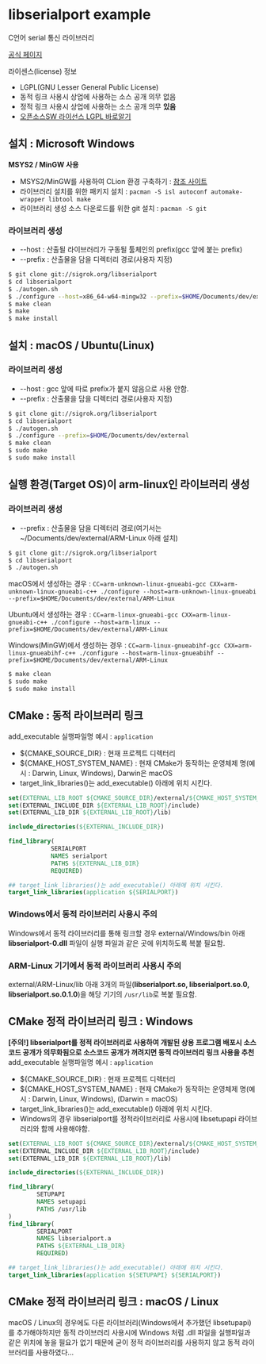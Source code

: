 # libserialport example
C언어 serial 통신 라이브러리 

[공식 페이지](https://sigrok.org/wiki/Libserialport)

라이센스(license) 정보
* LGPL(GNU Lesser General Public License)
* 동적 링크 사용시 상업에 사용하는 소스 공개 의무 없음
* 정적 링크 사용시 상업에 사용하는 소스 공개 의무 <b>있음</b>
* [오픈소스SW 라이선스 LGPL 바로알기](https://openbee.kr/422)

## 설치 : Microsoft Windows
<b>MSYS2 / MinGW 사용</b>   

* MSYS2/MinGW를 사용하여 CLion 환경 구축하기 : [참조 사이트](https://github.com/JuJin1324/CLion_stater#microsoft-windows)
* 라이브러리 설치를 위한 패키지 설치 : `pacman -S isl autoconf automake-wrapper libtool make`
* 라이브러리 생성 소스 다운로드를 위한 git 설치 : `pacman -S git`

### 라이브러리 생성
* --host : 산출될 라이브러리가 구동될 툴체인의 prefix(gcc 앞에 붙는 prefix)
* --prefix : 산출물을 담을 디렉터리 경로(사용자 지정)
```bash
$ git clone git://sigrok.org/libserialport
$ cd libserialport
$ ./autogen.sh
$ ./configure --host=x86_64-w64-mingw32 --prefix=$HOME/Documents/dev/external
$ make clean
$ make
$ make install
```

## 설치 : macOS / Ubuntu(Linux)
### 라이브러리 생성 
* --host : gcc 앞에 따로 prefix가 붙지 않음으로 사용 안함.
* --prefix : 산출물을 담을 디렉터리 경로(사용자 지정)
```bash
$ git clone git://sigrok.org/libserialport
$ cd libserialport
$ ./autogen.sh
$ ./configure --prefix=$HOME/Documents/dev/external
$ make clean
$ sudo make
$ sudo make install
```

## 실행 환경(Target OS)이 arm-linux인 라이브러리 생성
### 라이브러리 생성 
* --prefix : 산출물을 담을 디렉터리 경로(여기서는 ~/Documents/dev/external/ARM-Linux 아래 설치)
```bash
$ git clone git://sigrok.org/libserialport
$ cd libserialport
$ ./autogen.sh
```
macOS에서 생성하는 경우 : `CC=arm-unknown-linux-gnueabi-gcc CXX=arm-unknown-linux-gnueabi-c++ ./configure --host=arm-unknown-linux-gnueabi --prefix=$HOME/Documents/dev/external/ARM-Linux`

Ubuntu에서 생성하는 경우 : `CC=arm-linux-gnueabi-gcc CXX=arm-linux-gnueabi-c++ ./configure --host=arm-linux --prefix=$HOME/Documents/dev/external/ARM-Linux`

Windows(MinGW)에서 생성하는 경우 : `CC=arm-linux-gnueabihf-gcc CXX=arm-linux-gnueabihf-c++ ./configure --host=arm-linux-gnueabihf --prefix=$HOME/Documents/dev/external/ARM-Linux`

```bash
$ make clean
$ sudo make
$ sudo make install
```

## CMake : 동적 라이브러리 링크 
add_executable 실행파일명 예시 : `application`   
* ${CMAKE_SOURCE_DIR} : 현재 프로젝트 디렉터리
* ${CMAKE_HOST_SYSTEM_NAME} : 현재 CMake가 동작하는 운영체제 명(예시 : Darwin, Linux, Windows), Darwin은 macOS
* target_link_libraries()는 add_executable() 아래에 위치 시킨다.

```cmake
set(EXTERNAL_LIB_ROOT ${CMAKE_SOURCE_DIR}/external/${CMAKE_HOST_SYSTEM_NAME})
set(EXTERNAL_INCLUDE_DIR ${EXTERNAL_LIB_ROOT}/include)
set(EXTERNAL_LIB_DIR ${EXTERNAL_LIB_ROOT}/lib)

include_directories(${EXTERNAL_INCLUDE_DIR})

find_library(
            SERIALPORT
            NAMES serialport
            PATHS ${EXTERNAL_LIB_DIR}
            REQUIRED)

## target_link_libraries()는 add_executable() 아래에 위치 시킨다.
target_link_libraries(application ${SERIALPORT})
```

### Windows에서 동적 라이브러리 사용시 주의
Windows에서 동적 라이브러리를 통해 링크할 경우 external/Windows/bin 아래 <b>libserialport-0.dll</b> 파일이 실행 파일과 같은 곳에 위치하도록 복붙 필요함.

### ARM-Linux 기기에서 동적 라이브러리 사용시 주의
external/ARM-Linux/lib 아래 3개의 파일(<b>libserialport.so, libserialport.so.0, libserialport.so.0.1.0</b>)을 
해당 기기의 `/usr/lib`로 복붙 필요함.

## CMake 정적 라이브러리 링크 : Windows
<b>[주의!] libserialport를 정적 라이브러리로 사용하여 개발된 상용 프로그램 배포시 소스코드 공개가 의무화됨으로 소스코드 공개가 꺼려지면 동적 라이브러리 링크 사용을 추천</b>   
add_executable 실행파일명 예시 : `application`   
* ${CMAKE_SOURCE_DIR} : 현재 프로젝트 디렉터리
* ${CMAKE_HOST_SYSTEM_NAME} : 현재 CMake가 동작하는 운영체제 명(예시 : Darwin, Linux, Windows), (Darwin = macOS)
* target_link_libraries()는 add_executable() 아래에 위치 시킨다.
* Windows의 경우 libserialport를 정적라이브러리로 사용시에 libsetupapi 라이브러리와 함께 사용해야함.

```cmake
set(EXTERNAL_LIB_ROOT ${CMAKE_SOURCE_DIR}/external/${CMAKE_HOST_SYSTEM_NAME})
set(EXTERNAL_INCLUDE_DIR ${EXTERNAL_LIB_ROOT}/include)
set(EXTERNAL_LIB_DIR ${EXTERNAL_LIB_ROOT}/lib)

include_directories(${EXTERNAL_INCLUDE_DIR})

find_library(
        SETUPAPI
        NAMES setupapi
        PATHS /usr/lib
)
find_library(
        SERIALPORT
        NAMES libserialport.a
        PATHS ${EXTERNAL_LIB_DIR}
        REQUIRED)

## target_link_libraries()는 add_executable() 아래에 위치 시킨다.
target_link_libraries(application ${SETUPAPI} ${SERIALPORT})
```

## CMake 정적 라이브러리 링크 : macOS / Linux
macOS / Linux의 경우에도 다른 라이브러리(Windows에서 추가했던 libsetupapi)를 추가해야하지만 동적 라이브러리 사용시에 
Windows 처럼 .dll 파일을 실행파일과 같은 위치에 놓을 필요가 없기 때문에 굳이 정적 라이브러리를 사용하지 않고 동적 라이브러리를 사용하였다...
